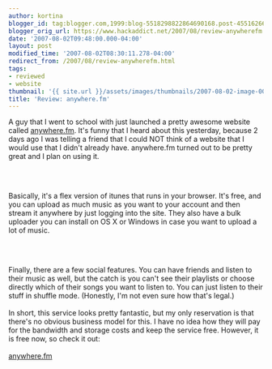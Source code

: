 ```yaml
---
author: kortina
blogger_id: tag:blogger.com,1999:blog-5518298822864690168.post-4551626675581012122
blogger_orig_url: https://www.hackaddict.net/2007/08/review-anywherefm.html
date: '2007-08-02T09:48:00.000-04:00'
layout: post
modified_time: '2007-08-02T08:30:11.278-04:00'
redirect_from: /2007/08/review-anywherefm.html
tags:
- reviewed
- website
thumbnail: '{{ site.url }}/assets/images/thumbnails/2007-08-02-image-0000.png'
title: 'Review: anywhere.fm'
---
```


A guy that I went to school with just launched a pretty awesome website called <a href="http://anywhere.fm">anywhere.fm</a>.  It's funny that I heard about this yesterday, because 2 days ago I was telling a friend that I could NOT think of a website that I would use that I didn't already have.  anywhere.fm turned out to be pretty great and I plan on using it.<br/><br/><img alt="" border="0" id="BLOGGER_PHOTO_ID_5093899103916139218" src="{{ site.url }}/assets/images/2007-08-02-image-0000.png" style="display:block; margin:0px auto 10px; text-align:center; "/><br/><br/>Basically, it's a flex version of itunes that runs in your browser.  It's free, and you can upload as much music as you want to your account and then stream it anywhere by just logging into the site.  They also have a bulk uploader you can install on OS X or Windows in case you want to upload a lot of music.<br/><br/><img alt="" border="0" id="BLOGGER_PHOTO_ID_5093898906347643586" src="{{ site.url }}/assets/images/2007-08-02-image-0001.png" style="display:block; margin:0px auto 10px; text-align:center; "/><br/><br/>Finally, there are a few social features.  You can have friends and listen to their music as well, but the catch is you can't see their playlists or choose directly which of their songs you want to listen to.  You can just listen to their stuff in shuffle mode.  (Honestly, I'm not even sure how that's legal.)<br/><br/>In short, this service looks pretty fantastic, but my only reservation is that there's no obvious business model for this.  I have no idea how they will pay for the bandwidth and storage costs and keep the service free.  However, it is free now, so check it out:<br/><br/><a href="http://anywhere.fm">anywhere.fm</a>